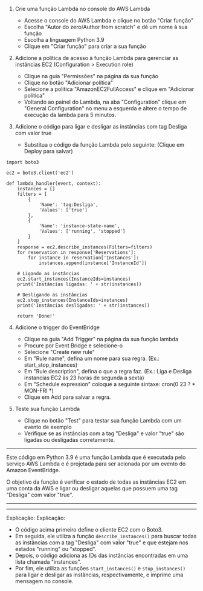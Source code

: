 1. Crie uma função Lambda no console do AWS Lambda
    
    - Acesse o console do AWS Lambda e clique no botão "Criar função"
    - Escolha "Autor do zero/Author from scratch" e dê um nome à sua função
    - Escolha a linguagem Python 3.9
    - Clique em "Criar função" para criar a sua função
2. Adicione a política de acesso à função Lambda para gerenciar as instâncias EC2 (Configuration > Execution role)
    
    - Clique na guia "Permissões" na página da sua função
    - Clique no botão "Adicionar política"
    - Selecione a política "AmazonEC2FullAccess" e clique em "Adicionar política"
    - Voltando ao painel do Lambda, na aba "Configuration" clique em "General Configuration" no menu a esquerda e altere o tempo de execução da lambda para 5 minutos.
3. Adicione o código para ligar e desligar as instâncias com tag Desliga com valor true
    
    - Substitua o código da função Lambda pelo seguinte: (Clique em Deploy para salvar)
    
```
import boto3

ec2 = boto3.client('ec2')

def lambda_handler(event, context):
    instances = []
    filters = [
        {
            'Name': 'tag:Desliga',
            'Values': ['true']
        },
        {
            'Name': 'instance-state-name', 
            'Values': ['running', 'stopped']
        }
    ]
    response = ec2.describe_instances(Filters=filters)
    for reservation in response['Reservations']:
        for instance in reservation['Instances']:
            instances.append(instance['InstanceId'])

    # Ligando as instâncias
    ec2.start_instances(InstanceIds=instances)
    print('Instâncias ligadas: ' + str(instances))
    
    # Desligando as instâncias
    ec2.stop_instances(InstanceIds=instances)
    print('Instâncias desligadas: ' + str(instances))
    
    return 'Done!'
```

4. Adicione o trigger do EventBridge
    
    - Clique na guia "Add Trigger" na página da sua função lambda
    - Procure por Event Bridge e selecione-o
    - Selecione "Create new rule"
    - Em "Rule name", defina um nome para sua regra. (Ex.: start_stop_instances)
    - Em "Rule description", defina o que a regra faz. (Ex.: Liga e Desliga instancias EC2 às 23 horas de segunda a sexta)
    - Em "Schedule expression" coloque a seguinte sintaxe: cron(0 23 ? * MON-FRI *)
    - Clique em Add para salvar a regra.

5. Teste sua função Lambda
    
    - Clique no botão "Test" para testar sua função Lambda com um evento de exemplo
    - Verifique se as instâncias com a tag "Desliga" e valor "true" são ligadas ou desligadas corretamente.
---
Este código em Python 3.9 é uma função Lambda que é executada pelo serviço AWS Lambda e é projetada para ser acionada por um evento do Amazon EventBridge.

O objetivo da função é verificar o estado de todas as instâncias EC2 em uma conta da AWS e ligar ou desligar aquelas que possuem uma tag "Desliga" com valor "true".

---
---
Explicação:
Explicação:

- O código acima primeiro define o cliente EC2 com o Boto3.
- Em seguida, ele utiliza a função `describe_instances()` para buscar todas as instâncias com a tag "Desliga" com valor "true" e que estejam nos estados "running" ou "stopped".
- Depois, o código adiciona as IDs das instâncias encontradas em uma lista chamada "instances".
- Por fim, ele utiliza as funções `start_instances()` e `stop_instances()` para ligar e desligar as instâncias, respectivamente, e imprime uma mensagem no console.

